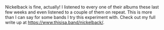 Nickelback is fine, actually! I listened to every one of their albums these last few weeks and even listened to a couple of them on repeat. This is more than I can say for some bands I try this experiment with. Check out my full write up at https://www.thisisa.band/nickelback/.
